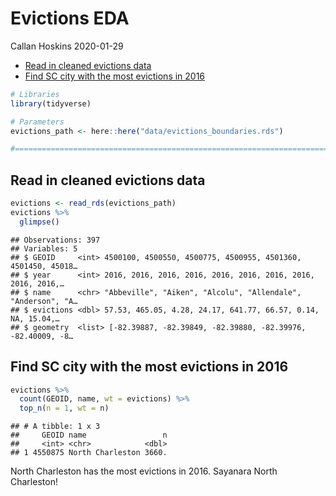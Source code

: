 Evictions EDA
================
Callan Hoskins
2020-01-29

  - [Read in cleaned evictions data](#read-in-cleaned-evictions-data)
  - [Find SC city with the most evictions in
    2016](#find-sc-city-with-the-most-evictions-in-2016)

``` r
# Libraries
library(tidyverse)

# Parameters
evictions_path <- here::here("data/evictions_boundaries.rds")

#===============================================================================
```

## Read in cleaned evictions data

``` r
evictions <- read_rds(evictions_path)
evictions %>% 
  glimpse()
```

    ## Observations: 397
    ## Variables: 5
    ## $ GEOID     <int> 4500100, 4500550, 4500775, 4500955, 4501360, 4501450, 45018…
    ## $ year      <int> 2016, 2016, 2016, 2016, 2016, 2016, 2016, 2016, 2016, 2016,…
    ## $ name      <chr> "Abbeville", "Aiken", "Alcolu", "Allendale", "Anderson", "A…
    ## $ evictions <dbl> 57.53, 465.05, 4.28, 24.17, 641.77, 66.57, 0.14, NA, 15.04,…
    ## $ geometry  <list> [-82.39887, -82.39849, -82.39880, -82.39976, -82.40009, -8…

## Find SC city with the most evictions in 2016

``` r
evictions %>% 
  count(GEOID, name, wt = evictions) %>% 
  top_n(n = 1, wt = n)
```

    ## # A tibble: 1 x 3
    ##     GEOID name                 n
    ##     <int> <chr>            <dbl>
    ## 1 4550875 North Charleston 3660.

North Charleston has the most evictions in 2016. Sayanara North
Charleston\!
